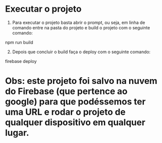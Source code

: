 # Executar o projeto
1. Para executar o projeto basta abrir o prompt, ou seja, em linha de comando entre na pasta do projeto e build o projeto com o seguinte comando:

npm run build

2. Depois que concluir o build faça o deploy com o seguinte comando:

firebase deploy

# Obs: este projeto foi salvo na nuvem do Firebase (que pertence ao google) para que podéssemos ter uma URL e rodar o projeto de qualquer dispositivo em qualquer lugar.